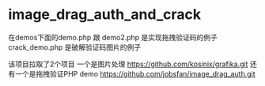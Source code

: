 # image_drag_auth_and_crack
在demos下面的demo.php 跟 demo2.php 是实现拖拽验证码的例子 crack_demo.php 是破解验证码图片的例子

该项目拉取了2个项目
一个是图片处理 https://github.com/kosinix/grafika.git
还有一个是拖拽验证PHP demo  https://github.com/jobsfan/image_drag_auth.git
